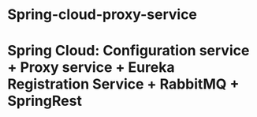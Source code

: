 # Spring-cloud-proxy-service


# Spring Cloud: Configuration service + Proxy service + Eureka Registration Service + RabbitMQ + SpringRest
